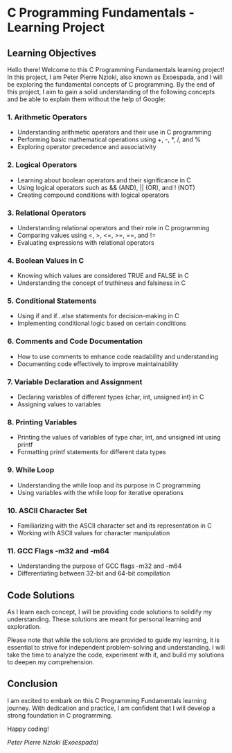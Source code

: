 # C Programming Fundamentals - Learning Project

## Learning Objectives

Hello there! Welcome to this C Programming Fundamentals learning project! In this project, I am Peter Pierre Nzioki, also known as Exoespada, and I will be exploring the fundamental concepts of C programming. By the end of this project, I aim to gain a solid understanding of the following concepts and be able to explain them without the help of Google:

### 1. Arithmetic Operators
- Understanding arithmetic operators and their use in C programming
- Performing basic mathematical operations using +, -, *, /, and %
- Exploring operator precedence and associativity

### 2. Logical Operators
- Learning about boolean operators and their significance in C
- Using logical operators such as && (AND), || (OR), and ! (NOT)
- Creating compound conditions with logical operators

### 3. Relational Operators
- Understanding relational operators and their role in C programming
- Comparing values using <, >, <=, >=, ==, and !=
- Evaluating expressions with relational operators

### 4. Boolean Values in C
- Knowing which values are considered TRUE and FALSE in C
- Understanding the concept of truthiness and falsiness in C

### 5. Conditional Statements
- Using if and if...else statements for decision-making in C
- Implementing conditional logic based on certain conditions

### 6. Comments and Code Documentation
- How to use comments to enhance code readability and understanding
- Documenting code effectively to improve maintainability

### 7. Variable Declaration and Assignment
- Declaring variables of different types (char, int, unsigned int) in C
- Assigning values to variables

### 8. Printing Variables
- Printing the values of variables of type char, int, and unsigned int using printf
- Formatting printf statements for different data types

### 9. While Loop
- Understanding the while loop and its purpose in C programming
- Using variables with the while loop for iterative operations

### 10. ASCII Character Set
- Familiarizing with the ASCII character set and its representation in C
- Working with ASCII values for character manipulation

### 11. GCC Flags -m32 and -m64
- Understanding the purpose of GCC flags -m32 and -m64
- Differentiating between 32-bit and 64-bit compilation

## Code Solutions

As I learn each concept, I will be providing code solutions to solidify my understanding. These solutions are meant for personal learning and exploration.

Please note that while the solutions are provided to guide my learning, it is essential to strive for independent problem-solving and understanding. I will take the time to analyze the code, experiment with it, and build my solutions to deepen my comprehension.

## Conclusion

I am excited to embark on this C Programming Fundamentals learning journey. With dedication and practice, I am confident that I will develop a strong foundation in C programming.

Happy coding!

*Peter Pierre Nzioki (Exoespada)*
